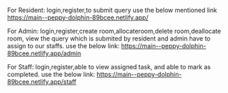 For Resident:
login,register,to submit query use the below mentioned link
https://main--peppy-dolphin-89bcee.netlify.app/ 


For Admin:
login,register,create room,allocateroom,delete room,deallocate room, view the query which is submited by resident and admin have to assign to our staffs. use the below link:
https://main--peppy-dolphin-89bcee.netlify.app/admin

For Staff:
login,register,able to view assigned task, and able to mark as completed. use the below link:
https://main--peppy-dolphin-89bcee.netlify.app/staff